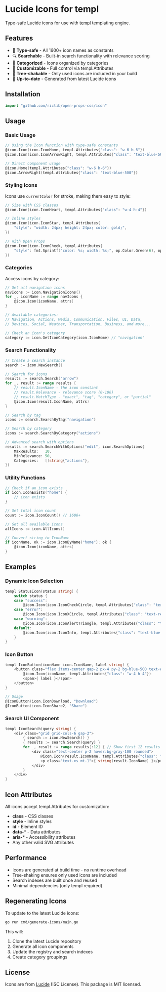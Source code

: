 # Lucide Icons for templ

Type-safe Lucide icons for use with [templ](https://templ.guide) templating engine.

## Features

- 🎯 **Type-safe** - All 1600+ icon names as constants
- 🔍 **Searchable** - Built-in search functionality with relevance scoring
- 📁 **Categorized** - Icons organized by categories
- 🎨 **Customizable** - Full control via templ.Attributes
- 🚀 **Tree-shakable** - Only used icons are included in your build
- 🔄 **Up-to-date** - Generated from latest Lucide icons

## Installation

```go
import "github.com/riclib/open-props-css/icon"
```

## Usage

### Basic Usage

```go
// Using the Icon function with type-safe constants
@icon.Icon(icon.IconHome, templ.Attributes{"class": "w-6 h-6"})
@icon.Icon(icon.IconArrowRight, templ.Attributes{"class": "text-blue-500"})

// Direct component usage
@icon.Home(templ.Attributes{"class": "w-6 h-6"})
@icon.ArrowRight(templ.Attributes{"class": "text-blue-500"})
```

### Styling Icons

Icons use `currentColor` for stroke, making them easy to style:

```go
// Size with CSS classes
@icon.Icon(icon.IconHeart, templ.Attributes{"class": "w-4 h-4"})

// Inline styles
@icon.Icon(icon.IconStar, templ.Attributes{
    "style": "width: 24px; height: 24px; color: gold;",
})

// With Open Props
@icon.Icon(icon.IconCheck, templ.Attributes{
    "style": fmt.Sprintf("color: %s; width: %s;", op.Color.Green(6), op.Size(5)),
})
```

### Categories

Access icons by category:

```go
// Get all navigation icons
navIcons := icon.NavigationIcons()
for _, iconName := range navIcons {
    @icon.Icon(iconName, attrs)
}

// Available categories:
// Navigation, Actions, Media, Communication, Files, UI, Data, 
// Devices, Social, Weather, Transportation, Business, and more...

// Check an icon's category
category := icon.GetIconCategory(icon.IconHome) // "navigation"
```

### Search Functionality

```go
// Create a search instance
search := icon.NewSearch()

// Search for icons
results := search.Search("arrow")
for _, result := range results {
    // result.IconName - the icon constant
    // result.Relevance - relevance score (0-100)
    // result.MatchType - "exact", "tag", "category", or "partial"
    @icon.Icon(result.IconName, attrs)
}

// Search by tag
icons := search.SearchByTag("navigation")

// Search by category
icons := search.SearchByCategory("actions")

// Advanced search with options
results := search.SearchWithOptions("edit", icon.SearchOptions{
    MaxResults:   10,
    MinRelevance: 50,
    Categories:   []string{"actions"},
})
```

### Utility Functions

```go
// Check if an icon exists
if icon.IconExists("home") {
    // icon exists
}

// Get total icon count
count := icon.IconCount() // 1600+

// Get all available icons
allIcons := icon.AllIcons()

// Convert string to IconName
if iconName, ok := icon.IconByName("home"); ok {
    @icon.Icon(iconName, attrs)
}
```

## Examples

### Dynamic Icon Selection

```go
templ StatusIcon(status string) {
    switch status {
    case "success":
        @icon.Icon(icon.IconCheckCircle, templ.Attributes{"class": "text-green-500"})
    case "error":
        @icon.Icon(icon.IconXCircle, templ.Attributes{"class": "text-red-500"})
    case "warning":
        @icon.Icon(icon.IconAlertTriangle, templ.Attributes{"class": "text-yellow-500"})
    default:
        @icon.Icon(icon.IconInfo, templ.Attributes{"class": "text-blue-500"})
    }
}
```

### Icon Button

```go
templ IconButton(iconName icon.IconName, label string) {
    <button class="flex items-center gap-2 px-4 py-2 bg-blue-500 text-white rounded">
        @icon.Icon(iconName, templ.Attributes{"class": "w-4 h-4"})
        <span>{ label }</span>
    </button>
}

// Usage
@IconButton(icon.IconDownload, "Download")
@IconButton(icon.IconShare2, "Share")
```

### Search UI Component

```go
templ IconSearch(query string) {
    <div class="grid grid-cols-6 gap-2">
        { search := icon.NewSearch() }
        { results := search.Search(query) }
        for _, result := range results[:12] { // Show first 12 results
            <div class="text-center p-2 hover:bg-gray-100 rounded">
                @icon.Icon(result.IconName, templ.Attributes{"class": "w-8 h-8 mx-auto"})
                <p class="text-xs mt-1">{ string(result.IconName) }</p>
            </div>
        }
    </div>
}
```

## Icon Attributes

All icons accept templ.Attributes for customization:

- **class** - CSS classes
- **style** - Inline styles
- **id** - Element ID
- **data-*** - Data attributes
- **aria-*** - Accessibility attributes
- Any other valid SVG attributes

## Performance

- Icons are generated at build time - no runtime overhead
- Tree-shaking ensures only used icons are included
- Search indexes are built once and reused
- Minimal dependencies (only templ required)

## Regenerating Icons

To update to the latest Lucide icons:

```bash
go run cmd/generate-icons/main.go
```

This will:
1. Clone the latest Lucide repository
2. Generate all icon components
3. Update the registry and search indexes
4. Create category groupings

## License

Icons are from [Lucide](https://lucide.dev) (ISC License).
This package is MIT licensed.